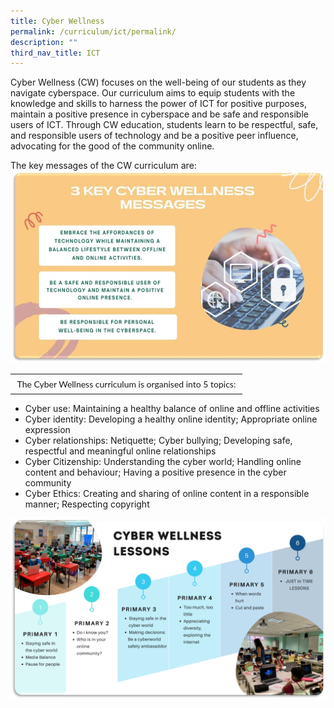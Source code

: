 ```yaml
---
title: Cyber Wellness
permalink: /curriculum/ict/permalink/
description: ""
third_nav_title: ICT
---
```

Cyber Wellness (CW) focuses on the well-being of our students as they navigate cyberspace. Our curriculum aims to equip students with the knowledge and skills to harness the power of ICT for positive purposes, maintain a positive presence in cyberspace and be safe and responsible users of ICT. Through CW education, students learn to be respectful, safe, and responsible users of technology and be a positive peer influence, advocating for the good of the community online.

The key messages of the CW curriculum are:
![](/images/ICT3.jpeg)

<table style="box-sizing: inherit; font-family: Lato, sans-serif; border-collapse: collapse; border-spacing: 0px; width: 802.656px;"><tbody style="box-sizing: inherit; font-family: Lato, sans-serif;"><tr style="box-sizing: inherit; font-family: Lato, sans-serif;"><td style="box-sizing: inherit; font-family: Lato, sans-serif; padding: 0.5em 0.75em; text-align: left; vertical-align: top; border: 0px solid rgb(214, 214, 214);">The Cyber Wellness curriculum is organised into 5 topics:</td></tr></tbody></table>

*   Cyber use: Maintaining a healthy balance of online and offline activities
*   Cyber identity: Developing a healthy online identity; Appropriate online expression
*   Cyber relationships: Netiquette; Cyber bullying; Developing safe, respectful and meaningful online relationships
*   Cyber Citizenship: Understanding the cyber world; Handling online content and behaviour; Having a positive presence in the cyber community
*   Cyber Ethics: Creating and sharing of online content in a responsible manner; Respecting copyright

![](/images/ICT4.png)
